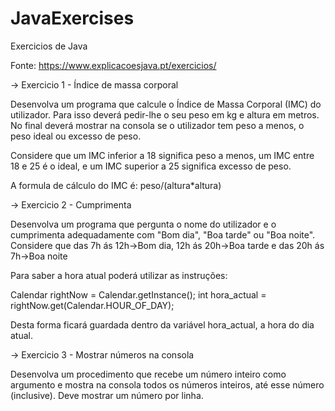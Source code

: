 # JavaExercises

Exercicios de Java

Fonte: https://www.explicacoesjava.pt/exercicios/

-> Exercicio 1 - Índice de massa corporal 

Desenvolva um programa que calcule o Índice de Massa Corporal (IMC) do utilizador. Para isso deverá pedir-lhe o seu peso em kg e altura em metros. No final deverá mostrar na consola se o utilizador tem peso a menos, o peso ideal ou excesso de peso.

Considere que um IMC inferior a 18 significa peso a menos, um IMC entre 18 e 25 é o ideal, e um IMC superior a 25 significa excesso de peso.

A formula de cálculo do IMC é: peso/(altura*altura)

-> Exercicio 2 - Cumprimenta

Desenvolva um programa que pergunta o nome do utilizador e o cumprimenta adequadamente com "Bom dia", "Boa tarde" ou "Boa noite". Considere que das 7h ás 12h->Bom dia, 12h ás 20h->Boa tarde e das 20h ás 7h->Boa noite

Para saber a hora atual poderá utilizar as instruções:

Calendar rightNow = Calendar.getInstance();
int hora_actual = rightNow.get(Calendar.HOUR_OF_DAY);

Desta forma ficará guardada dentro da variável hora_actual, a hora do dia atual.

-> Exercicio 3 - Mostrar números na consola 

Desenvolva um procedimento que recebe um número inteiro como argumento e mostra na consola todos os números inteiros, até esse número (inclusive). Deve mostrar um número por linha.
